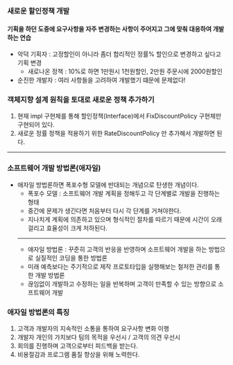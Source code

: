 ### 새로운 할인정책 개발
#### 기획을 하던 도중에 요구사항을 자주 변경하는 사항이 주어지고 그에 맞춰 대응하여 개발하는 연습
* 악덕 기획자 : 고정할인이 아니라 좀더 합리적인 정률% 할인으로 변경하고 싶다고 기획 변경
  * 새로나온 정책 : 10%로 하면 1만원시 1천원할인, 2만원 주문시에 2000원할인
* 순진한 개발자 : 여러 사항들을 고려하여 개발했기 떄문에 문제없다!

### 객체지향 설계 원칙을 토대로 새로운 정책 추가하기
1. 현재 impl 구현체를 통해 할인정책(Interface)에서 FixDiscountPolicy 구현체만 구현되어 있다.
2. 새로운 정률 정책을 적용하기 위한 RateDiscountPolicy 만 추가해서 개발하면 된다. 

----

### 소프트웨어 개발 방법론(애자일)
* 애자일 방법론하면 폭포수형 모델에 반대되는 개념으로 탄생한 개념이다.
  * 폭포수 모델 : 소프트웨어 개발 계획을 정해두고 각 단계별로 개발을 진행하는 형태
  * 중간에 문제가 생긴다면 처음부터 다시 각 단계를 거쳐야한다.
  * 지나치게 계획에 의존하고 있으며 형식적인 절차를 따르기 때문에 시간이 오래걸리고 효율성이 크게 저하된다.
  ----
  * 애자일 방법론 : 꾸준히 고객의 반응을 반영하며 소프트웨어 개발을 하는 방법으로 실질적인 코딩을 통한 방법론
  * 미래 예측보다는 주기적으로 제작 프로토타입을 실행해보는 철저한 관리를 통한 개발 방법론
  * 끊임없이 개발하고 수정하는 일을 반복하며 고객이 만족할 수 있는 방향으로 소프트웨어 개발

### 애자일 방법론의 특징
1. 고객과 개발자의 지속적인 소통을 통하여 요구사항 변화 이행
2. 개발자 개인의 가치보다 팀의 목적을 우선시 / 고객의 의견 우선시
3. 회의를 진행하며 고객으로부터 피드백을 받는다.
4. 비용절감과 프로그램 품질 향상을 위해 노력한다.
